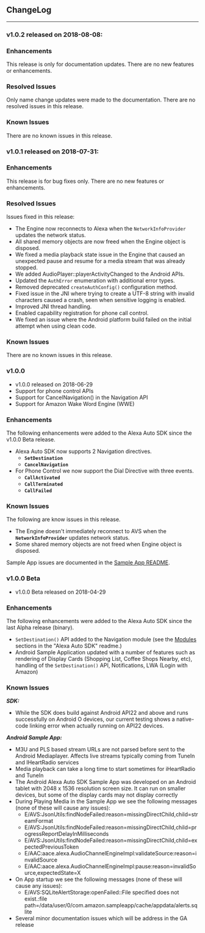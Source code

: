 ## ChangeLog

___

### v1.0.2 released on 2018-08-08:

### Enhancements

This release is only for documentation updates. There are no new features or enhancements.

### Resolved Issues

Only name change updates were made to the documentation. There are no resolved issues in this release.

### Known Issues

There are no known issues in this release.

### v1.0.1 released on 2018-07-31:

### Enhancements

This release is for bug fixes only. There are no new features or enhancements.

### Resolved Issues

Issues fixed in this release:

* The Engine now reconnects to Alexa when the `NetworkInfoProvider` updates the network status.
* All shared memory objects are now freed when the Engine object is disposed.
* We fixed a media playback state issue in the Engine that caused an unexpected pause and resume for a media stream that was already stopped.
* We added AudioPlayer::playerActivityChanged to the Android APIs.
* Updated the `AuthError` enumeration with additional error types.
* Removed deprecated `createAuthConfig()` configuration method.
* Fixed issue in the JNI where trying to create a UTF-8 string with invalid characters caused a crash, seen when sensitive logging is enabled.
* Improved JNI thread handling.
* Enabled capability registration for phone call control.
* We fixed an issue where the Android platform build failed on the initial attempt when using clean code.

### Known Issues

There are no known issues in this release.

### **v1.0.0**

* v1.0.0 released on 2018-06-29
* Support for phone control APIs
* Support for CancelNavigation() in the Navigation API
* Support for Amazon Wake Word Engine (WWE)

### **Enhancements**

The following enhancements were added to the Alexa Auto SDK since the v1.0.0 Beta release.
* Alexa Auto SDK now supports 2 Navigation directives.
    * **`SetDestination`**
    * **`CancelNavigation`**
* For Phone Control we now support the Dial Directive with three events.
    * **`CallActivated`**
    * **`CallTerminated`**
    * **`CallFailed`**

### **Known Issues**

The following are know issues in this release.

* The Engine doesn't immediately reconnect to AVS when the **`NetworkInfoProvider`** updates network status.
* Some shared memory objects are not freed when Engine object is disposed.

Sample App issues are documented in the [Sample App README](./samples/android/README.md).

### **v1.0.0 Beta**

* v1.0.0 Beta released on 2018-04-29

### **Enhancements**

The following enhancements were added to the Alexa Auto SDK since the last Alpha release (binary).

 * `SetDestination()` API added to the Navigation module (see the [Modules](./README.md) sections in the "Alexa Auto SDK" readme.)
 * Android Sample Application updated with a number of features such as rendering of Display Cards (Shopping List, Coffee Shops Nearby, etc), handling of the `SetDestination()` API, Notifications, LWA (Login with Amazon)

### **Known Issues**

***SDK:***

* While the SDK does build against Android API22 and above and runs successfully on Android O devices, our current testing shows a native-code linking error when actually running on API22 devices.

***Android Sample App:***

* M3U and PLS based stream URLs are not parsed before sent to the Android Mediaplayer. Affects live streams typically coming from TuneIn and IHeartRadio services
* Media playback can take a long time to start sometimes for iHeartRadio and TuneIn
* The Android Alexa Auto SDK Sample App was developed on an Android tablet with 2048 x 1536 resolution screen size. It can run on smaller devices, but some of the display cards may not display correctly
* During Playing Media in the Sample App we see the following messages (none of these will cause any issues):
  * E/AVS:JsonUtils:findNodeFailed:reason=missingDirectChild,child=streamFormat
  * E/AVS:JsonUtils:findNodeFailed:reason=missingDirectChild,child=progressReportDelayInMilliseconds
  * E/AVS:JsonUtils:findNodeFailed:reason=missingDirectChild,child=expectedPreviousToken
  * E/AAC:aace.alexa.AudioChannelEngineImpl:validateSource:reason=invalidSource
  * E/AAC:aace.alexa.AudioChannelEngineImpl:pause:reason=invalidSource,expectedState=X
* On App startup we see the following messages (none of these will cause any issues):
   * E/AVS:SQLiteAlertStorage:openFailed::File specified does not exist.:file path=/data/user/0/com.amazon.sampleapp/cache/appdata/alerts.sqlite
* Several minor documentation issues which will be address in the GA release
